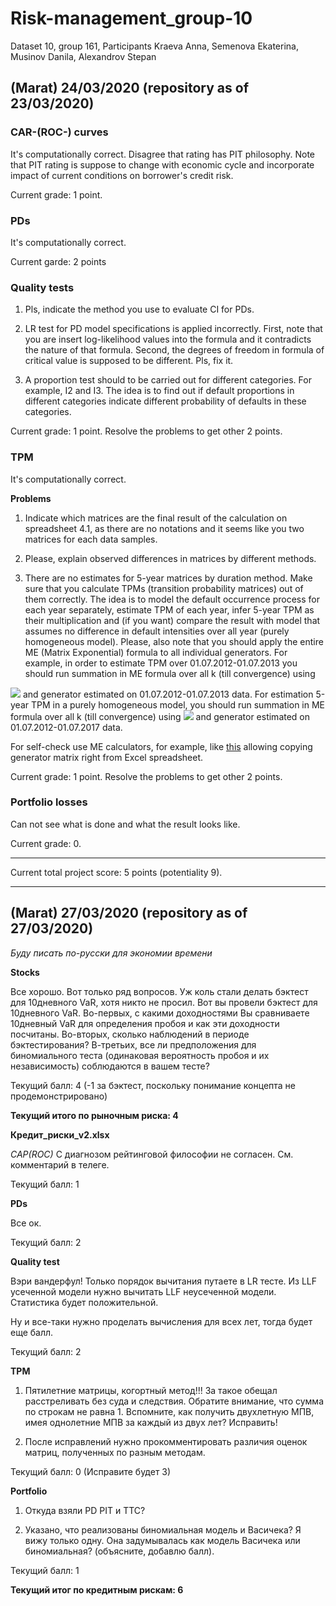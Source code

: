 # Risk-management_group-10
Dataset 10, group 161, Participants Kraeva Anna, Semenova Ekaterina, Musinov Danila, Alexandrov Stepan

## (Marat) 24/03/2020 (repository as of 23/03/2020)

### CAR-(ROC-) curves

It's computationally correct. Disagree that rating has PIT philosophy. Note that PIT rating is suppose to change with economic cycle and incorporate impact of current conditions on borrower's credit risk.

Current grade: 1 point.

### PDs

It's computationally correct.

Current garde: 2 points

### Quality tests

1. Pls, indicate the method you use to evaluate CI for PDs.

2. LR test for PD model specifications is applied incorrectly. First, note that you are insert log-likelihood values into the  formula and it contradicts the nature of that formula. Second, the degrees of freedom in formula of critical value is supposed to be different. Pls, fix it.

3. A proportion test should to be carried out for different categories. For example, I2 and I3. The idea is to find out if  default proportions in different categories indicate different probability of defaults in these categories. 

Current grade: 1 point. Resolve the problems to get other 2 points.

### TPM

It's computationally correct.

**Problems**

1. Indicate which matrices are the final result of the calculation on spreadsheet 4.1, as there are no notations and it seems like you two matrices for each data samples.  

2. Please, explain observed differences in matrices by different methods. 

3. There are no estimates for 5-year matrices by duration method. Make sure that you calculate TPMs (transition probability matrices) out of them correctly. The idea is to model the default occurrence process for each year separately, estimate TPM of each year, infer 5-year TPM as their multiplication and (if you want) compare the result with model that assumes no difference in default intensities over all year (purely homogeneous model). Please, also note that you should apply the entire ME (Matrix Exponential) formula to all individual generators. For example, in order to estimate TPM over 01.07.2012-01.07.2013 you should run summation in ME formula over all k (till convergence) using 
<img src="https://render.githubusercontent.com/render/math?math=t=1">
and generator estimated on 01.07.2012-01.07.2013 data. For estimation 5-year TPM in a purely homogeneous model, you should run summation in ME formula over all k (till convergence) using 
<img src="https://render.githubusercontent.com/render/math?math=t=5">
 and generator estimated on 01.07.2012-01.07.2017 data.

For self-check use ME calculators, for example, like [this](https://comnuan.com/cmnn01015/) allowing copying generator matrix right from Excel spreadsheet. 

Current grade: 1 point. Resolve the problems to get other 2 points.

### Portfolio losses

Can not see what is done and what the result looks like.

Current grade: 0. 

---------------------------------

Current total project score: 5 points (potentiality 9).

---------------

## (Marat) 27/03/2020 (repository as of 27/03/2020)

*Буду писать по-русски для экономии времени*

**Stocks**

Все хорошо. Вот только ряд вопросов. Уж коль стали делать бэктеcт для 10дневного VaR, хотя никто не просил. Вот вы провели бэктест для 10дневного VaR. Во-первых, с какими доходностями Вы сравниваете 10дневный VaR для определения пробоя и как эти доходности посчитаны. Во-вторых, сколько наблюдений в периоде бэктестирования? В-третьих, все ли предположения для биномиального теста (одинаковая вероятность пробоя и их независимость) соблюдаются в вашем тесте?

Текущий балл: 4 (-1 за бэктест, поскольку понимание концепта не продемонстрировано)

**Текущий итого по рыночным риска: 4**

**Кредит_риски_v2.xlsx**

*CAP(ROC)*
С диагнозом рейтинговой философии не согласен. См. комментарий в телеге.

Текущий балл: 1

**PDs**

Все ок.

Текущий балл: 2

**Quality test**

Вэри вандерфул! Только порядок вычитания путаете в LR тесте. Из LLF усеченной модели нужно вычитать LLF неусеченной модели. Статистика будет положительной.

Ну и все-таки нужно проделать вычисления для всех лет, тогда будет еще балл.

Текущий балл: 2 

**TPM**

1. Пятилетние матрицы, когортный метод!!! За такое обещал расстреливать без суда и следствия. Обратите внимание, что сумма по строкам не равна 1. Вспомните, как получить двухлетную МПВ, имея однолетние МПВ за каждый из двух лет? Исправить!

2. После исправлений нужно прокомментировать различия оценок матриц, полученных по разным методам.

Текущий балл: 0 (Исправите будет 3)

**Portfolio**

1. Откуда взяли PD PIT и TTC? 

2. Указано, что реализованы биномиальная модель и Васичека? Я вижу только одну. Она задумывалась как модель Васичека или биномиальная? (объясните, добавлю балл).

Текущий балл: 1 

**Текущий итог по кредитным рискам: 6**